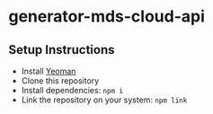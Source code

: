 # generator-mds-cloud-api

## Setup Instructions

* Install [Yeoman](https://yeoman.io/)
* Clone this repository
* Install dependencies: `npm i`
* Link the repository on your system: `npm link`